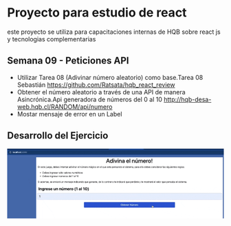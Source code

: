 # Proyecto para estudio de react

este proyecto se utiliza para capacitaciones internas de HQB sobre react js y tecnologias complementarias

## Semana 09 - Peticiones API

* Utilizar Tarea 08 (Adivinar número aleatorio) como base.Tarea 08 Sebastián https://github.com/Ratsata/hqb_react_review
* Obtener el número aleatorio a través de una API de manera Asincrónica.Api generadora de números del 0 al 10 http://hqb-desa-web.hqb.cl/RANDOM/api/numero
* Mostar mensaje de error en un Label
## Desarrollo del Ejercicio

![](src/assets/img/demo-gif.gif)
